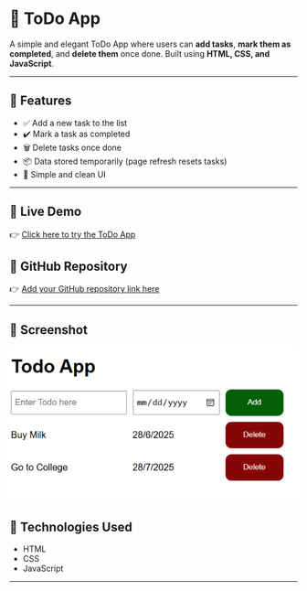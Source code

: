 # 📝 ToDo App

A simple and elegant ToDo App where users can **add tasks**, **mark them as completed**, and **delete them** once done. Built using **HTML, CSS, and JavaScript**.

---

## 📌 Features

- ✅ Add a new task to the list
- ✔️ Mark a task as completed
- 🗑️ Delete tasks once done
- 📦 Data stored temporarily (page refresh resets tasks)
- 🎨 Simple and clean UI

---

## 🚀 Live Demo

👉 [Click here to try the ToDo App](https://tanyav-rshney.github.io/todo-app/)

## 📁 GitHub Repository

👉 [Add your GitHub repository link here](https://github.com/Tanyav-rshney/todo-app)

---

## 📸 Screenshot

![ToDo App Screenshot](screenshot.png)


## 🔧 Technologies Used

- HTML
- CSS
- JavaScript

---

